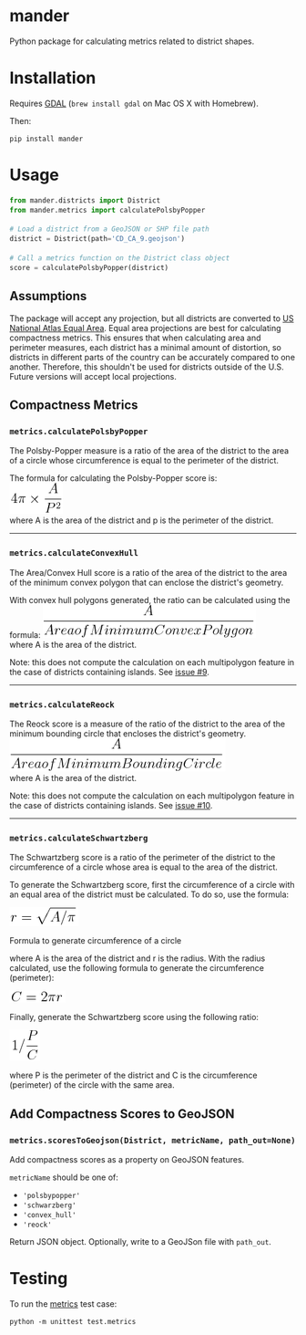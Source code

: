 # mander
Python package for calculating metrics related to district shapes.

# Installation

Requires [GDAL](http://www.gdal.org/) (`brew install gdal` on Mac OS X with Homebrew).

Then:
```
pip install mander
```

# Usage

```python
from mander.districts import District
from mander.metrics import calculatePolsbyPopper

# Load a district from a GeoJSON or SHP file path
district = District(path='CD_CA_9.geojson')

# Call a metrics function on the District class object
score = calculatePolsbyPopper(district)
```
## Assumptions
The package will accept any projection, but all districts are converted to [US National Atlas Equal Area](http://spatialreference.org/ref/epsg/2163/). Equal area projections are best for calculating compactness metrics. This ensures that when calculating area and perimeter measures, each district has a minimal amount of distortion, so districts in different parts of the country can be accurately compared to one another. Therefore, this shouldn't be used for districts outside of the U.S. Future versions will accept local projections.

## Compactness Metrics

### `metrics.calculatePolsbyPopper`
The Polsby-Popper measure is a ratio of the area of the district to the area of a circle whose circumference is equal to the perimeter of the district.

The formula for calculating the Polsby-Popper score is:  
![polsby popper formula](https://github.com/cicero-data/compactness-stats/raw/master/img/polsby-popper-formula.png)  
where A is the area of the district and p is the perimeter of the district.

---

### `metrics.calculateConvexHull`
The Area/Convex Hull score is a ratio of the area of the district to the area of the minimum convex polygon that can enclose the district's geometry.  

With convex hull polygons generated, the ratio can be calculated using the formula:
![convexhull formula](https://github.com/cicero-data/compactness-stats/raw/master/img/convexhull-formula.png)  
where A is the area of the district.

Note: this does not compute the calculation on each multipolygon feature in the case of districts containing islands. See [issue #9](https://github.com/gerrymandr/python-mander/issues/9).

---

### `metrics.calculateReock`
The Reock score is a measure of the ratio of the district to the area of the minimum bounding circle that encloses the district's geometry.  
![reock formula](https://github.com/cicero-data/compactness-stats/raw/master/img/reock-formula.png)  
where A is the area of the district.

Note: this does not compute the calculation on each multipolygon feature in the case of districts containing islands. See [issue #10](https://github.com/gerrymandr/python-mander/issues/10).

---

### `metrics.calculateSchwartzberg`
The Schwartzberg score is a ratio of the perimeter of the district to the circumference of a circle whose area is equal to the area of the district.

To generate the Schwartzberg score, first the circumference of a circle with an equal area of the district must be calculated. To do so, use the formula:

![schwartzberg formula 1](https://github.com/cicero-data/compactness-stats/raw/master/img/schwartzberg-formula-1.png)

Formula to generate circumference of a circle

where A is the area of the district and r is the radius. With the radius calculated, use the following formula to generate the circumference (perimeter):

![schwartzberg formula 2](https://github.com/cicero-data/compactness-stats/raw/master/img/schwartzberg-formula-2.png)

Finally, generate the Schwartzberg score using the following ratio:

![schwartzberg formula 3](https://github.com/cicero-data/compactness-stats/raw/master/img/schwartzberg-formula-3.png?raw=true)

where P is the perimeter of the district and C is the circumference (perimeter) of the circle with the same area.

## Add Compactness Scores to GeoJSON

### `metrics.scoresToGeojson(District, metricName, path_out=None)`

Add compactness scores as a property on GeoJSON features.

`metricName` should be one of:

- `'polsbypopper'`
- `'schwarzberg'`
- `'convex_hull'`
- `'reock'`

Return JSON object. Optionally, write to a GeoJSon file with `path_out`.

# Testing

To run the [metrics](test/metrics.py) test case:

```
python -m unittest test.metrics
```
